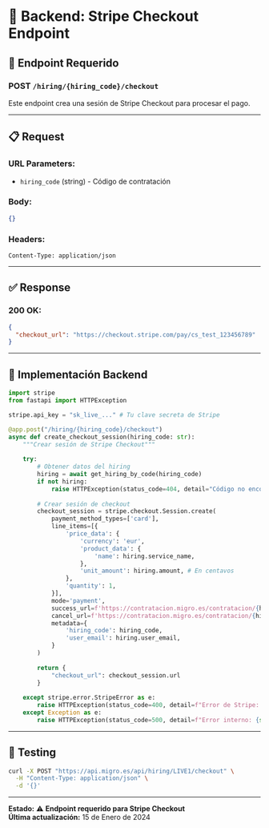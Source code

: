 # 🛒 Backend: Stripe Checkout Endpoint

## 🎯 Endpoint Requerido

### **POST `/hiring/{hiring_code}/checkout`**

Este endpoint crea una sesión de Stripe Checkout para procesar el pago.

---

## 📋 Request

### **URL Parameters:**
- `hiring_code` (string) - Código de contratación

### **Body:** 
```json
{}
```

### **Headers:**
```
Content-Type: application/json
```

---

## ✅ Response

### **200 OK:**
```json
{
  "checkout_url": "https://checkout.stripe.com/pay/cs_test_123456789"
}
```

---

## 🔧 Implementación Backend

```python
import stripe
from fastapi import HTTPException

stripe.api_key = "sk_live_..." # Tu clave secreta de Stripe

@app.post("/hiring/{hiring_code}/checkout")
async def create_checkout_session(hiring_code: str):
    """Crear sesión de Stripe Checkout"""
    
    try:
        # Obtener datos del hiring
        hiring = await get_hiring_by_code(hiring_code)
        if not hiring:
            raise HTTPException(status_code=404, detail="Código no encontrado")
        
        # Crear sesión de checkout
        checkout_session = stripe.checkout.Session.create(
            payment_method_types=['card'],
            line_items=[{
                'price_data': {
                    'currency': 'eur',
                    'product_data': {
                        'name': hiring.service_name,
                    },
                    'unit_amount': hiring.amount, # En centavos
                },
                'quantity': 1,
            }],
            mode='payment',
            success_url=f'https://contratacion.migro.es/contratacion/{hiring_code}?step=5&payment=success',
            cancel_url=f'https://contratacion.migro.es/contratacion/{hiring_code}?step=4&payment=cancelled',
            metadata={
                'hiring_code': hiring_code,
                'user_email': hiring.user_email,
            }
        )
        
        return {
            "checkout_url": checkout_session.url
        }
        
    except stripe.error.StripeError as e:
        raise HTTPException(status_code=400, detail=f"Error de Stripe: {str(e)}")
    except Exception as e:
        raise HTTPException(status_code=500, detail=f"Error interno: {str(e)}")
```

---

## 🧪 Testing

```bash
curl -X POST "https://api.migro.es/api/hiring/LIVE1/checkout" \
  -H "Content-Type: application/json" \
  -d '{}'
```

---

**Estado:** ⚠️ **Endpoint requerido para Stripe Checkout**  
**Última actualización:** 15 de Enero de 2024
